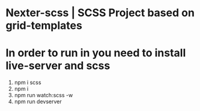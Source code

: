 # Nexter-scss | SCSS Project based on grid-templates
# In order to run in you need to install live-server and scss
1. npm i scss
2. npm i
3. npm run watch:scss -w
4. npm run devserver



